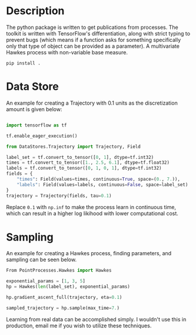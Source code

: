 # Description


The python package is written to get publications from processes.
The toolkit is written with TensorFlow's differentiation, along with
strict typing to prevent bugs 
(which means if a function asks for something specifically only that type of object can be provided as a parameter).
 A multivariate Hawkes process with non-variable base measure.

```
pip install .
```

# Data Store

An example for creating a Trajectory with 0.1 units as the discretization amount
is given below: 

```python

import tensorflow as tf

tf.enable_eager_execution()

from DataStores.Trajectory import Trajectory, Field

label_set = tf.convert_to_tensor([0, 1], dtype=tf.int32)
times = tf.convert_to_tensor([1., 2.5, 6.1], dtype=tf.float32)
labels = tf.convert_to_tensor([0, 1, 0, 1], dtype=tf.int32)
fields = {
    "times": Field(values=times, continuous=True, space=(0., 7.)),
    "labels": Field(values=labels, continuous=False, space=label_set)
}
trajectory = Trajectory(fields, tau=0.1)
```

Replace ```0.1```   with ```np.inf```  to make the process learn in continuous time, which can result in a higher log likihood with lower computational cost.

# Sampling

An example for creating a Hawkes process, finding parameters, and sampling
can be seen below.

```python
From PointProcesses.Hawkes import Hawkes

exponential_params = [1, 3, 5]
hp = Hawkes(len(label_set), exponential_params)

hp.gradient_ascent_full(trajectory, eta=0.1)

sampled_trajectory = hp.sample(max_time=7.)
```
Learning from real data can be accomplished 
simply. I wouldn't use this in production, email me if you wish to utilize these techniques.

